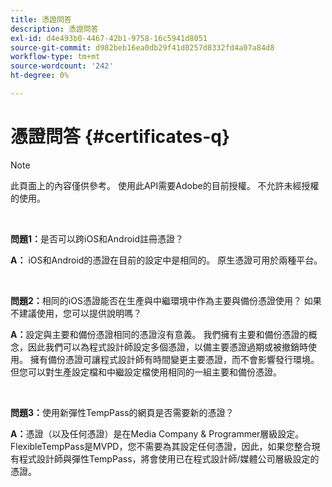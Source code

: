 ```yaml
---
title: 憑證問答
description: 憑證問答
exl-id: d4e493b0-4467-42b1-9758-16c5941d8051
source-git-commit: d982beb16ea0db29f41d0257d8332fd4a07a84d8
workflow-type: tm+mt
source-wordcount: '242'
ht-degree: 0%

---
```


# 憑證問答 {#certificates-q}

>[!NOTE]
>
>此頁面上的內容僅供參考。 使用此API需要Adobe的目前授權。 不允許未經授權的使用。

</br>

**問題1：**&#x200B;是否可以跨iOS和Android註冊憑證？

**A：** iOS和Android的憑證在目前的設定中是相同的。 原生憑證可用於兩種平台。

</br>

**問題2：**&#x200B;相同的iOS憑證能否在生產與中繼環境中作為主要與備份憑證使用？ 如果不建議使用，您可以提供說明嗎？

**A：**&#x200B;設定與主要和備份憑證相同的憑證沒有意義。 我們擁有主要和備份憑證的概念，因此我們可以為程式設計師設定多個憑證，以備主要憑證過期或被撤銷時使用。 擁有備份憑證可讓程式設計師有時間變更主要憑證，而不會影響發行環境。 但您可以對生產設定檔和中繼設定檔使用相同的一組主要和備份憑證。

</br>

**問題3：**&#x200B;使用新彈性TempPass的網頁是否需要新的憑證？

**A：**&#x200B;憑證（以及任何憑證）是在Media Company &amp; Programmer層級設定。 FlexibleTempPass是MVPD，您不需要為其設定任何憑證，因此，如果您整合現有程式設計師與彈性TempPass，將會使用已在程式設計師/媒體公司層級設定的憑證。
